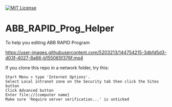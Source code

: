 [![MIT License](https://img.shields.io/badge/license-MIT-blue.svg?style=for-the-badge)](https://github.com/DenisFR/ABB_RAPID_Prog_Helper/blob/master/LICENSE)
# ABB_RAPID_Prog_Helper
To help you editing ABB RAPID Program

https://user-images.githubusercontent.com/5203213/144754215-3dbfd5d3-d03f-4027-8a66-b155065f376f.mp4

If you clone this repo in a network folder, try this:

    Start Menu > type 'Internet Options'.
    Select Local intranet zone on the Security tab then click the Sites button
    Click Advanced button
    Enter file://[computer name]
    Make sure 'Require server verification...' is unticked
